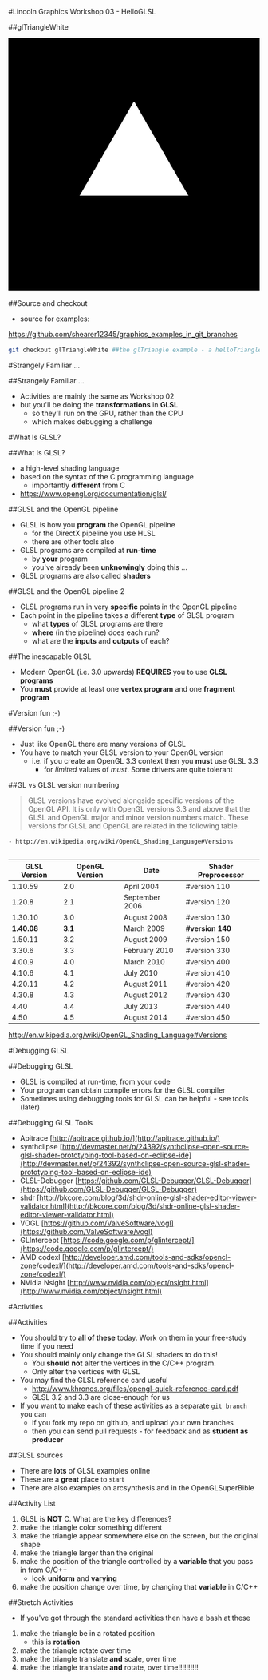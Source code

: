#Lincoln Graphics Workshop 03 - HelloGLSL

##glTriangleWhite

![glTriangleWhite](assets/examples/glTriangleWhite.png)

##Source and checkout

- source for examples:

https://github.com/shearer12345/graphics_examples_in_git_branches

```bash
git checkout glTriangleWhite ##the glTriangle example - a helloTriangle
```

#Strangely Familiar ...

##Strangely Familiar ...

- Activities are mainly the same as Workshop 02
- but you'll be doing the **transformations** in **GLSL**
    - so they'll run on the GPU, rather than the CPU
    - which makes debugging a challenge

#What Is GLSL?

##What Is GLSL?

- a high-level shading language
- based on the syntax of the C programming language
    - importantly **different** from C
- https://www.opengl.org/documentation/glsl/

##GLSL and the OpenGL pipeline

- GLSL is how you **program** the OpenGL pipeline
    - for the DirectX pipeline you use HLSL
    - there are other tools also
- GLSL programs are compiled at **run-time**
    - by **your** program
    - you've already been **unknowingly** doing this ...
- GLSL programs are also called **shaders**

##GLSL and the OpenGL pipeline 2

- GLSL programs run in very **specific** points in the OpenGL pipeline
- Each point in the pipeline takes a different **type** of GLSL program
    - what **types** of GLSL programs are there
    - **where** (in the pipeline) does each run?
    - what are the **inputs** and **outputs** of each?

##The inescapable GLSL

- Modern OpenGL (i.e. 3.0 upwards) **REQUIRES** you to use **GLSL programs**
- You **must** provide at least one **vertex program** and one **fragment program**

#Version fun ;-)

##Version fun ;-)

- Just like OpenGL there are many versions of GLSL
- You have to match your GLSL version to your OpenGL version
    - i.e. if you create an OpenGL 3.3 context then you **must** use GLSL 3.3
        - for *limited* values of *must*. Some drivers are quite tolerant

##GL vs GLSL version numbering

> GLSL versions have evolved alongside specific versions of the OpenGL API.
> It is only with OpenGL versions 3.3 and above that the GLSL and OpenGL major and minor version numbers match.
> These versions for GLSL and OpenGL are related in the following table.

    - http://en.wikipedia.org/wiki/OpenGL_Shading_Language#Versions

##

| GLSL Version | OpenGL Version | Date           | Shader Preprocessor |
|--------------|----------------|----------------|---------------------|
| 1.10.59      | 2.0            | April 2004     | #version 110        |
| 1.20.8       | 2.1            | September 2006 | #version 120        |
| 1.30.10      | 3.0            | August 2008    | #version 130        |
| **1.40.08**  | **3.1**        | March 2009     | **#version 140**    |
| 1.50.11      | 3.2            | August 2009    | #version 150        |
| 3.30.6       | 3.3            | February 2010  | #version 330        |
| 4.00.9       | 4.0            | March 2010     | #version 400        |
| 4.10.6       | 4.1            | July 2010      | #version 410        |
| 4.20.11      | 4.2            | August 2011    | #version 420        |
| 4.30.8       | 4.3            | August 2012    | #version 430        |
| 4.40         | 4.4            | July 2013      | #version 440        |
| 4.50         | 4.5            | August 2014    | #version 450        |

http://en.wikipedia.org/wiki/OpenGL_Shading_Language#Versions




#Debugging GLSL

##Debugging GLSL

- GLSL is compiled at run-time, from your code
- Your program can obtain compile errors for the GLSL compiler
- Sometimes using debugging tools for GLSL can be helpful - see tools (later)

##Debugging GLSL Tools

- Apitrace [http://apitrace.github.io/](http://apitrace.github.io/)
- synthclipse [http://devmaster.net/p/24392/synthclipse-open-source-glsl-shader-prototyping-tool-based-on-eclipse-ide](http://devmaster.net/p/24392/synthclipse-open-source-glsl-shader-prototyping-tool-based-on-eclipse-ide)
- GLSL-Debugger [https://github.com/GLSL-Debugger/GLSL-Debugger](https://github.com/GLSL-Debugger/GLSL-Debugger)
- shdr [http://bkcore.com/blog/3d/shdr-online-glsl-shader-editor-viewer-validator.html](http://bkcore.com/blog/3d/shdr-online-glsl-shader-editor-viewer-validator.html)
- VOGL [https://github.com/ValveSoftware/vogl](https://github.com/ValveSoftware/vogl)
- GLIntercept [https://code.google.com/p/glintercept/](https://code.google.com/p/glintercept/)
- AMD codexl [http://developer.amd.com/tools-and-sdks/opencl-zone/codexl/](http://developer.amd.com/tools-and-sdks/opencl-zone/codexl/)
- NVidia Nsight [http://www.nvidia.com/object/nsight.html](http://www.nvidia.com/object/nsight.html)


#Activities

##Activities

- You should try to **all of these** today. Work on them in your free-study time if you need
- You should mainly only change the GLSL shaders to do this!
    - You **should not** alter the vertices in the C/C++ program.
    - Only alter the vertices with GLSL
- You may find the GLSL reference card useful
    - http://www.khronos.org/files/opengl-quick-reference-card.pdf
    - GLSL 3.2 and 3.3 are close-enough for us
- If you want to make each of these activities as a separate `git branch` you can
    - if you fork my repo on github, and upload your own branches
    - then you can send pull requests - for feedback and as **student as producer**

##GLSL sources

- There are **lots** of GLSL examples online
- These are a **great** place to start
- There are also examples on arcsynthesis and in the OpenGLSuperBible

##Activity List

1) GLSL is **NOT** C. What are the key differences?
2) make the triangle color something different
3) make the triangle appear somewhere else on the screen, but the original shape
4) make the triangle larger than the original
5) make the position of the triangle controlled by a **variable** that you pass in from C/C++
    - look **uniform** and **varying**
6) make the position change over time, by changing that **variable** in C/C++

##Stretch Activities

- If you've got through the standard activities then have a bash at these

1) make the triangle be in a rotated position
    - this is **rotation**
2) make the triangle rotate over time
3) make the triangle translate **and** scale, over time
4) make the triangle translate **and** rotate, over time!!!!!!!!!!
